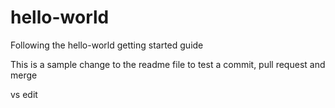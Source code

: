 # hello-world
Following the hello-world getting started guide

This is a sample change to the readme file to test a commit, pull request and merge

vs edit
